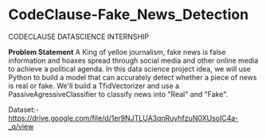 # CodeClause-Fake_News_Detection
CODECLAUSE DATASCIENCE INTERNSHIP

<b>Problem Statement</b>
A King of yelloe journalism, fake news is false information and hoaxes spread through social media and other online media to achieve a political agenda. In this data science project idea, we will use Python to build a model that can accurately detect whether a piece of news is real or fake. We'll build a TfidVectorizer and use a PassiveAgressiveClassifier to classify news into "Real" and "Fake".

Dataset:- https://drive.google.com/file/d/1er9NJTLUA3qnRuyhfzuN0XUsoIC4a-_q/view

